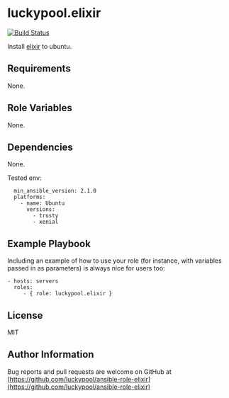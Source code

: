 luckypool.elixir
================

[![Build Status](https://travis-ci.org/luckypool/ansible-role-elixir.svg?branch=master)](https://travis-ci.org/luckypool/ansible-role-elixir)

Install [elixir](http://elixir-lang.org/install.html#unix-and-unix-like) to ubuntu.

Requirements
------------

None.

Role Variables
--------------

None.

Dependencies
------------

None.

Tested env:

```
  min_ansible_version: 2.1.0
  platforms:
    - name: Ubuntu
      versions:
        - trusty
        - xenial
```

Example Playbook
----------------

Including an example of how to use your role (for instance, with variables passed in as parameters) is always nice for users too:

    - hosts: servers
      roles:
         - { role: luckypool.elixir }

License
-------

MIT

Author Information
------------------

Bug reports and pull requests are welcome on GitHub at [https://github.com/luckypool/ansible-role-elixir](https://github.com/luckypool/ansible-role-elixir)
